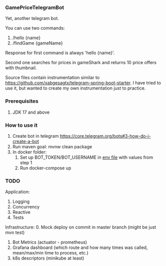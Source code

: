 ### GamePriceTelegramBot
Yet, another telegram bot.

You can use two commands:
1. /hello {name}
2. /findGame {gameName}

Response for first command is always 'hello {name}'.

Second one searches for prices in gameShark and returns 10 price offers with thumbnail. 

Source files contain instrumentation similar to  https://github.com/xabgesagtx/telegram-spring-boot-starter. I have tried to use it, but wanted to create my own instrumentation just to practice. 

### Prerequisites
1. JDK 17 and above

### How to use it
1. Create bot in telegram https://core.telegram.org/bots#3-how-do-i-create-a-bot
2. Run maven goal: mvnw clean package
3. In docker folder:
   1. Set up BOT_TOKEN/BOT_USERNAME in [env file](https://docs.docker.com/compose/environment-variables/#the-env-file) with values from step 1
   2. Run docker-compose up

### TODO
Application:
1. Logging
2. Concurrency
3. Reactive
4. Tests

Infrastructure:
0. Mock deploy on commit in master branch (might be just mvn test)
1. Bot Metrics (actuator - prometheus)
2. Grafana dashboard (which route and how many times was called, mean/max/min time to process, etc.)
3. k8s descriptors (minikube at least)
